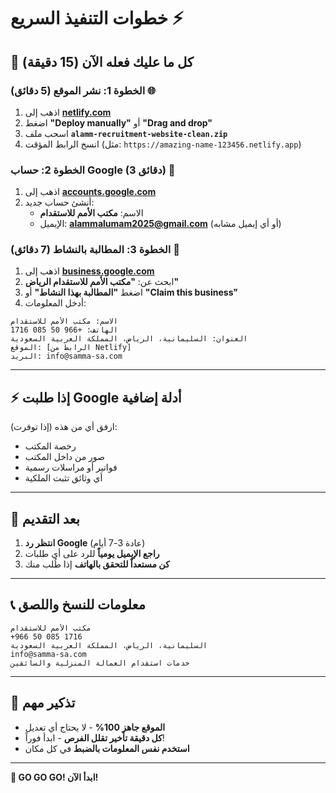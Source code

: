 # خطوات التنفيذ السريع ⚡

## 🎯 كل ما عليك فعله الآن (15 دقيقة)

### الخطوة 1: نشر الموقع (5 دقائق) 🌐
1. اذهب إلى **[netlify.com](https://netlify.com)**
2. اضغط **"Deploy manually"** أو **"Drag and drop"**
3. اسحب ملف **`alamm-recruitment-website-clean.zip`**
4. انسخ الرابط المؤقت (مثل: `https://amazing-name-123456.netlify.app`)

### الخطوة 2: حساب Google (3 دقائق) 📧
1. اذهب إلى **[accounts.google.com](https://accounts.google.com)**
2. أنشئ حساب جديد:
   - الاسم: **مكتب الأمم للاستقدام**
   - الإيميل: **alammalumam2025@gmail.com** (أو أي إيميل مشابه)

### الخطوة 3: المطالبة بالنشاط (7 دقائق) 🏢
1. اذهب إلى **[business.google.com](https://business.google.com)**
2. ابحث عن: **"مكتب الأمم للاستقدام الرياض"**
3. اضغط **"المطالبة بهذا النشاط"** أو **"Claim this business"**
4. أدخل المعلومات:

```
الاسم: مكتب الأمم للاستقدام
الهاتف: +966 50 085 1716
العنوان: السليمانية، الرياض، المملكة العربية السعودية
الموقع: [الرابط من Netlify]
البريد: info@samma-sa.com
```

---

## ⚡ إذا طلبت Google أدلة إضافية

ارفق أي من هذه (إذا توفرت):
- رخصة المكتب
- صور من داخل المكتب  
- فواتير أو مراسلات رسمية
- أي وثائق تثبت الملكية

---

## 🎯 بعد التقديم

1. **انتظر رد Google** (عادة 3-7 أيام)
2. **راجع الإيميل يومياً** للرد على أي طلبات
3. **كن مستعداً للتحقق بالهاتف** إذا طُلب منك

---

## 📞 معلومات للنسخ واللصق

```
مكتب الأمم للاستقدام
+966 50 085 1716
السليمانية، الرياض، المملكة العربية السعودية
info@samma-sa.com
خدمات استقدام العمالة المنزلية والسائقين
```

---

## 🚨 تذكير مهم

- **الموقع جاهز 100%** - لا يحتاج أي تعديل
- **كل دقيقة تأخير تقلل الفرص** - ابدأ فوراً!
- **استخدم نفس المعلومات بالضبط** في كل مكان

---

**🚀 GO GO GO! ابدأ الآن!**
